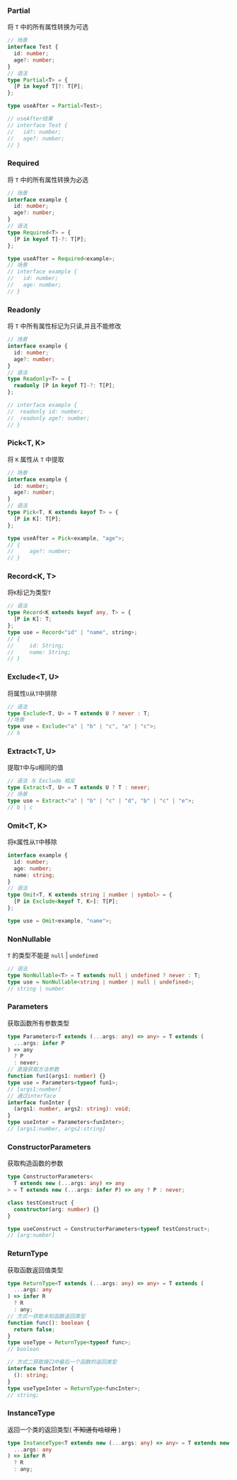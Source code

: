 ### Partial<T>

将 `T` 中的所有属性转换为可选

```typescript
// 场景
interface Test {
  id: number;
  age?: number;
}
// 语法
type Partial<T> = {
  [P in keyof T]?: T[P];
};

type useAfter = Partial<Test>;

// useAfter结果
// interface Test {
//   id?: number;
//   age?: number;
// }
```

### Required<T>

将 `T` 中的所有属性转换为必选

```typescript
// 场景
interface example {
  id: number;
  age?: number;
}
// 语法
type Required<T> = {
  [P in keyof T]-?: T[P];
};

type useAfter = Required<example>;
// 场景
// interface example {
//   id: number;
//   age: number;
// }
```

### Readonly<T>

将 `T` 中所有属性标记为只读,并且不能修改

```typescript
// 场景
interface example {
  id: number;
  age?: number;
}
// 语法
type Readonly<T> = {
  readonly [P in keyof T]-?: T[P];
};

// interface example {
//  readonly id: number;
//  readonly age?: number;
// }
```

### Pick<T, K>

将 `K` 属性从 `T` 中提取

```typescript
// 场景
interface example {
  id: number;
  age?: number;
}
// 语法
type Pick<T, K extends keyof T> = {
  [P in K]: T[P];
};

type useAfter = Pick<example, "age">;
// {
//     age?: number;
// }
```

### Record<K, T>

将`K`标记为类型`T`

```typescript
// 语法
type Record<K extends keyof any, T> = {
  [P in K]: T;
};
type use = Record<"id" | "name", string>;
// {
//     id: String;
//     name: String;
// }
```

### Exclude<T, U>

将属性`U`从`T`中排除

```typescript
// 语法
type Exclude<T, U> = T extends U ? never : T;
//场景
type use = Exclude<"a" | "b" | "c", "a" | "c">;
// b
```

### Extract<T, U>

提取`T`中与`U`相同的值

```typescript
// 语法 与 Exclude 相反
type Extract<T, U> = T extends U ? T : never;
// 场景
type use = Extract<"a" | "b" | "c" | "d", "b" | "c" | "e">;
// b | c
```

### Omit<T, K>

将`K`属性从`T`中移除

```typescript
interface example {
  id: number;
  age: number;
  name: string;
}
// 语法
type Omit<T, K extends string | number | symbol> = {
  [P in Exclude<keyof T, K>]: T[P];
};

type use = Omit<example, "name">;
```

### NonNullable<T>

`T` 的类型不能是 `null` | `undefined`

```typescript
// 语法
type NonNullable<T> = T extends null | undefined ? never : T;
type use = NonNullable<string | number | null | undefined>;
// string | number
```

### Parameters<T>

获取函数所有参数类型

```typescript
type Parameters<T extends (...args: any) => any> = T extends (
  ...args: infer P
) => any
  ? P
  : never;
// 直接获取方法参数
function fun1(args1: number) {}
type use = Parameters<typeof fun1>;
// [args1:number]
// 通过interface
interface funInter {
  (args1: number, args2: string): void;
}
type useInter = Parameters<funInter>;
// [args1:number, args2:string]
```

### ConstructorParameters<T>

获取构造函数的参数

```typescript
type ConstructorParameters<
  T extends new (...args: any) => any
> = T extends new (...args: infer P) => any ? P : never;

class testConstruct {
  constructor(arg: number) {}
}

type useConstruct = ConstructorParameters<typeof testConstruct>;
// [arg:number]
```

### ReturnType<T>

获取函数返回值类型

```typescript
type ReturnType<T extends (...args: any) => any> = T extends (
  ...args: any
) => infer R
  ? R
  : any;
// 方式一获取未知函数返回类型
function func(): boolean {
  return false;
}
type useType = ReturnType<typeof func>;
// boolean

// 方式二获取接口中最后一个函数的返回类型
interface funcInter {
  (): string;
}
type useTypeInter = ReturnType<funcInter>;
// string;
```

### InstanceType<T>

返回一个类的返回类型( ~~不知道有啥球用~~ )

```typescript
type InstanceType<T extends new (...args: any) => any> = T extends new (
  ...args: any
) => infer R
  ? R
  : any;
```
